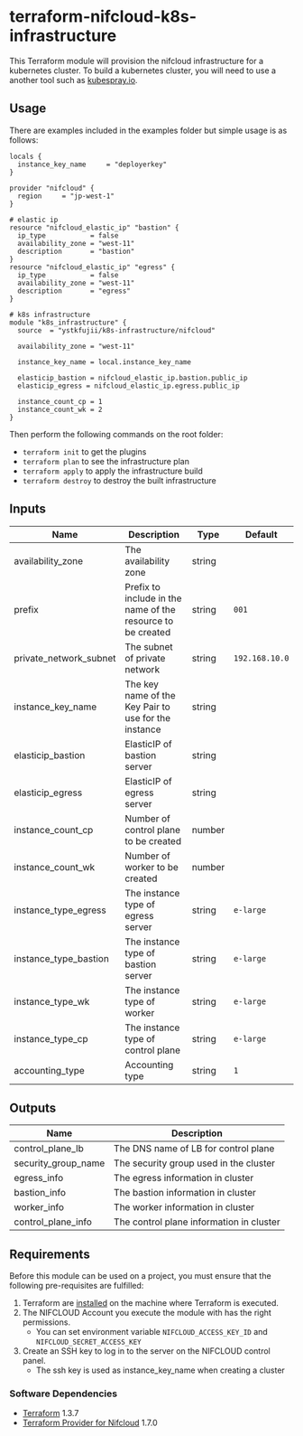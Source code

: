 # terraform-nifcloud-k8s-infrastructure

This Terraform module will provision the nifcloud infrastructure for a kubernetes cluster.
To build a kubernetes cluster, you will need to use a another tool such as [kubespray.io](https://kubespray.io/).

## Usage

There are examples included in the examples folder but simple usage is as follows:

```hcl
locals {
  instance_key_name     = "deployerkey"
}

provider "nifcloud" {
  region     = "jp-west-1"
}

# elastic ip
resource "nifcloud_elastic_ip" "bastion" {
  ip_type           = false
  availability_zone = "west-11"
  description       = "bastion"
}
resource "nifcloud_elastic_ip" "egress" {
  ip_type           = false
  availability_zone = "west-11"
  description       = "egress"
}

# k8s infrastructure
module "k8s_infrastructure" {
  source  = "ystkfujii/k8s-infrastructure/nifcloud"

  availability_zone = "west-11"

  instance_key_name = local.instance_key_name

  elasticip_bastion = nifcloud_elastic_ip.bastion.public_ip
  elasticip_egress = nifcloud_elastic_ip.egress.public_ip

  instance_count_cp = 1
  instance_count_wk = 2
}
```

Then perform the following commands on the root folder:

- `terraform init` to get the plugins
- `terraform plan` to see the infrastructure plan
- `terraform apply` to apply the infrastructure build
- `terraform destroy` to destroy the built infrastructure

## Inputs

| Name                   | Description                                                 | Type   | Default        |
| ---------------------- | ----------------------------------------------------------- | ------ | -------------- |
| availability_zone      | The availability zone                                       | string |                |
| prefix                 | Prefix to include in the name of the resource to be created | string | `001`          |
| private_network_subnet | The subnet of private network                               | string | `192.168.10.0` |
| instance_key_name      | The key name of the Key Pair to use for the instance        | string |                |
| elasticip_bastion      | ElasticIP of bastion server                                 | string |                |
| elasticip_egress       | ElasticIP of egress server                                  | string |                |
| instance_count_cp      | Number of control plane to be created                       | number |                |
| instance_count_wk      | Number of worker to be created                              | number |                |
| instance_type_egress   | The instance type of egress server                          | string | `e-large`      |
| instance_type_bastion  | The instance type of bastion server                         | string | `e-large`      |
| instance_type_wk       | The instance type of worker                                 | string | `e-large`      |
| instance_type_cp       | The instance type of control plane                          | string | `e-large`      |
| accounting_type        | Accounting type                                             | string | `1`            |

## Outputs

| Name                  | Description                                          |
| --------------------- | ---------------------------------------------------- |
| control_plane_lb      | The DNS name of LB for control plane                 |
| security_group_name   | The security group used in the cluster               |
| egress_info           | The egress information in cluster                    |
| bastion_info          | The bastion information in cluster                   |
| worker_info           | The worker information in cluster                    |
| control_plane_info    | The control plane information in cluster             |


## Requirements

Before this module can be used on a project, you must ensure that the following pre-requisites are fulfilled:

1. Terraform are [installed](#software-dependencies) on the machine where Terraform is executed.
2. The NIFCLOUD Account you execute the module with has the right permissions.
    - You can set environment variable `NIFCLOUD_ACCESS_KEY_ID` and `NIFCLOUD_SECRET_ACCESS_KEY`
3. Create an SSH key to log in to the server on the NIFCLOUD control panel.
    - The ssh key is used as instance_key_name when creating a cluster

### Software Dependencies

- [Terraform](https://www.terraform.io/downloads.html) 1.3.7
- [Terraform Provider for Nifcloud](https://registry.terraform.io/providers/nifcloud/nifcloud/latest) 1.7.0
